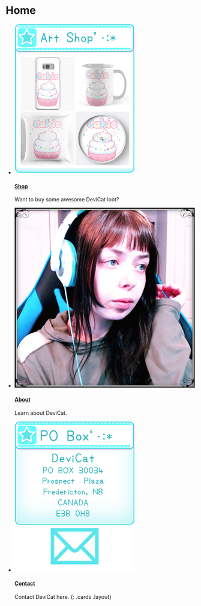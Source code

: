 # Home

* [![Shop](img/artshop_panel_cakie.png)](https://www.redbubble.com/people/devicatoutlet/shop/)

  #### [Shop](https://www.redbubble.com/people/devicatoutlet/shop/)

  Want to buy some awesome DeviCat loot?

* [![About](img/aboutdevicat.png)](about)

  #### [About](about)

  Learn about DeviCat.

* [![Contact](img/pobox_panel_letter.png)](contact)

  #### [Contact](contact)

  Contact DeviCat here.
{: .cards .layout}
